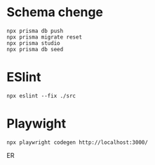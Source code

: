# Schema chenge

```
npx prisma db push
npx prisma migrate reset
npx prisma studio
npx prisma db seed
```

# ESlint

```
npx eslint --fix ./src
```

# Playwight

```
npx playwright codegen http://localhost:3000/
```

ER

